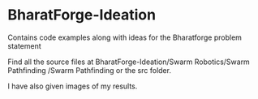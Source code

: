 # BharatForge-Ideation
Contains code examples along with ideas for the Bharatforge problem statement

Find all the source files at BharatForge-Ideation/Swarm Robotics/Swarm Pathfinding
/Swarm Pathfinding or the src folder.

I have also given images of my results.
